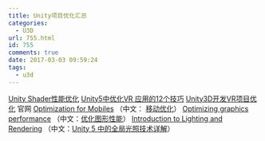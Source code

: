 ```yaml
---
title: Unity项目优化汇总
categories:
  - U3D
url: 755.html
id: 755
comments: true
date: 2017-03-03 09:59:24
tags:
  - u3d
---
```


[Unity Shader性能优化](http://www.le-more.com/?p=447) [Unity5中优化VR 应用的12个技巧](http://wp.me/p7RidX-c8) [Unity3D开发VR项目优化](http://wp.me/p7RidX-c4) 官网 [Optimization for Mobiles](https://docs.unity3d.com/Manual/MobileOptimizationPracticalGuide.html) （中文： [移动优化](http://www.ceeger.com/Manual/MobileOptimisation.html)） [Optimizing graphics performance](https://docs.unity3d.com/Manual/OptimizingGraphicsPerformance.html) （中文：[优化图形性能](http://www.ceeger.com/Manual/OptimizingGraphicsPerformance.html)） [Introduction to Lighting and Rendering](https://unity3d.com/cn/learn/tutorials/topics/graphics/introduction-lighting-and-rendering?playlist=17102) （中文：[Unity 5 中的全局光照技术详解](http://www.cocoachina.com/game/20150701/12339.html)）